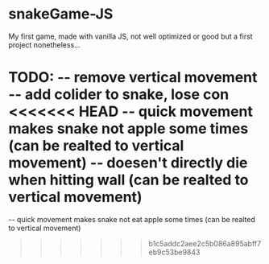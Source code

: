# snakeGame-JS
My first game, made with vanilla JS, not well optimized or good but a first project nonetheless...

TODO:
  -- remove vertical movement
  -- add colider to snake, lose con
<<<<<<< HEAD
  -- quick movement makes snake not apple some times (can be realted to vertical movement)
  -- doesen't directly die when hitting wall (can be realted to vertical movement)
=======
  -- quick movement makes snake not eat apple some times (can be realted to vertical movement)
>>>>>>> b1c5addc2aee2c5b086a895abff7eb9c53be9843

